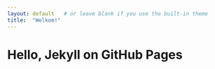 ```yaml
---
layout: default   # or leave blank if you use the built-in theme
title:  "Welkom!"
---
```

# Hello, Jekyll on GitHub Pages
